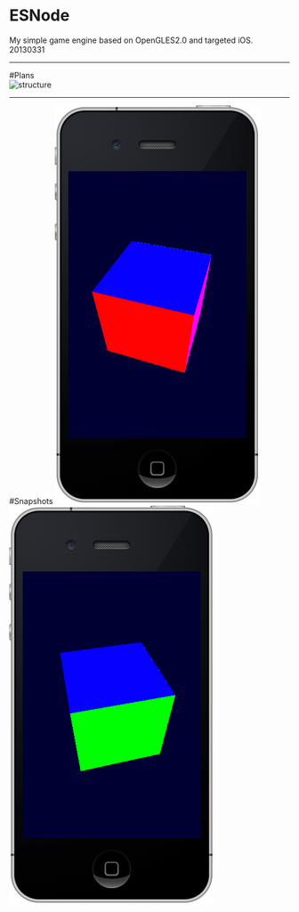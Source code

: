ESNode
======
My simple game engine based on OpenGLES2.0 and targeted iOS. 20130331  

----
#Plans  
![structure](resources/ESNode-structure.jpg)  

----
#Snapshots
![20130402.1](resources/snap1.png)  
![20130402.2](resources/snap2.png)  

